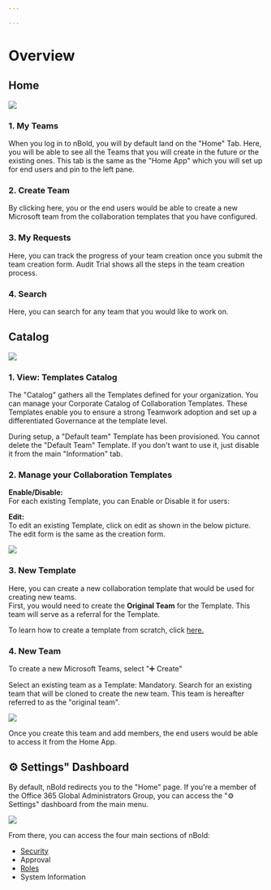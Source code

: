 ```yaml
---

---
```

# Overview

## Home

![](/media/screenshot-2022-11-25-at-11-45-49.png)

### 1. My Teams

When you log in to nBold, you will by default land on the "Home" Tab. Here, you will be able to see all the Teams that you will create in the future or the existing ones. This tab is the same as the "Home App" which you will set up for end users and pin to the left pane.

### 2. Create Team

By clicking here, you or the end users would be able to create a new Microsoft team from the collaboration templates that you have configured.

### 3. My Requests

Here, you can track the progress of your team creation once you submit the team creation form. Audit Trial shows all the steps in the team creation process.

### 4. Search

Here, you can search for any team that you would like to work on.

## Catalog

![](/media/screenshot-2022-11-25-at-12-25-12.png)

### 1. View: Templates Catalog

The "Catalog" gathers all the Templates defined for your organization. You can manage your Corporate Catalog of Collaboration Templates. These Templates enable you to ensure a strong Teamwork adoption and set up a differentiated Governance at the template level.

During setup, a "Default team" Template has been provisioned. You cannot delete the "Default Team" Template. If you don't want to use it, just disable it from the main "Information" tab.

### 2. Manage your Collaboration Templates

**Enable/Disable:**  
For each existing Template, you can Enable or Disable it for users:

**Edit:**  
To edit an existing Template, click on edit as shown in the below picture. The edit form is the same as the creation form.

![](/media/screenshot-2022-11-25-at-13-21-45.png)

### 3. New Template

Here, you can create a new collaboration template that would be used for creating new teams.  
First, you would need to create the **Original Team** for the Template. This team will serve as a referral for the Template.

To learn how to create a template from scratch, click [here.](https://docs.nbold.co/collaboration-templates/create-a-new-collaboration-template)

### 4. New Team

To create a new Microsoft Teams, select "➕ Create"

Select an existing team as a Template: Mandatory. Search for an existing team that will be cloned to create the new team. This team is hereafter referred to as the "original team".

![](/media/screenshot-2022-04-01-at-15-24-47.png)

Once you create this team and add members, the end users would be able to access it from the Home App.

## ⚙ Settings" Dashboard

By default, nBold redirects you to the "Home" page. If you're a member of the Office 365 Global Administrators Group, you can access the "⚙ Settings" dashboard from the main menu.

![](/media/service-account.png)

From there, you can access the four main sections of nBold:

* [Security](https://docs.nbold.co/administrator-guide/Update-Service-Account)
* Approval
* [Roles](https://docs.nbold.co/administrator-guide/delegate-template-catalog-administration)
* System Information
